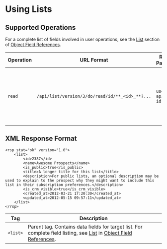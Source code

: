 
# Using Lists


## Supported Operations<a name="62780-supported-operations" id="supported-operations"></a>

For a complete list of fields involved in user operations, see the [List](../object-field-references#list) section of [Object Field References](../object-field-references).

| **Operation** | **URL Format**                             | **Required Parameters** | **Description**  |
| ------------- | ------------------------------------------ | ----------------------- | -----------------|
| `read` | `/api/list/version/3/do/read/id/**_<id>_**?...` | `user_key, api_key, id` | Returns the data for the list specified by `<id>`. `<id>` is the Pardot ID of the target list. |


## XML Response Format

```
<rsp stat="ok" version="1.0">
    <list>
        <id>2387</id>
        <name>Awesome Prospects</name>
        <is_public>true</is_public>
        <title>A longer title for this list</title>
        <description>For public lists, an optional description may be used to explain to the prospect why they might want to include this list in their subscription preferences.</description>
        <is_crm_visible>true</is_crm_visible>
        <created_at>2012-03-21 17:20:30</created_at>
        <updated_at>2012-05-15 09:57:11</updated_at>
    </list>
</rsp>
```

| **Tag** | **Description** |
| ------- | --------------- |
| `<list>` | Parent tag. Contains data fields for target list. For complete field listing, see [List](../object-field-references#list) in [Object Field References](../object-field-references). |
